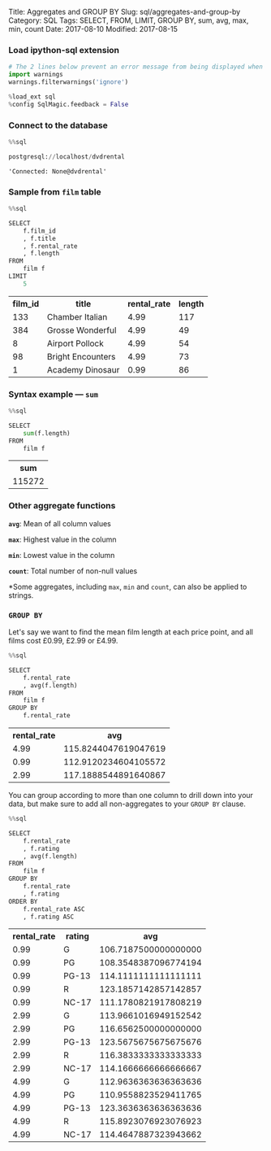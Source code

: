 Title: Aggregates and GROUP BY
Slug: sql/aggregates-and-group-by
Category: SQL
Tags: SELECT, FROM, LIMIT, GROUP BY, sum, avg, max, min, count
Date: 2017-08-10
Modified: 2017-08-15

### Load ipython-sql extension


```python
# The 2 lines below prevent an error message from being displayed when we run %load_ext sql
import warnings
warnings.filterwarnings('ignore')

%load_ext sql
%config SqlMagic.feedback = False
```

### Connect to the database


```python
%%sql

postgresql://localhost/dvdrental
```




    'Connected: None@dvdrental'



### Sample from `film` table


```python
%%sql

SELECT
    f.film_id
    , f.title
    , f.rental_rate
    , f.length
FROM
    film f
LIMIT
    5
```




<table>
    <tr>
        <th>film_id</th>
        <th>title</th>
        <th>rental_rate</th>
        <th>length</th>
    </tr>
    <tr>
        <td>133</td>
        <td>Chamber Italian</td>
        <td>4.99</td>
        <td>117</td>
    </tr>
    <tr>
        <td>384</td>
        <td>Grosse Wonderful</td>
        <td>4.99</td>
        <td>49</td>
    </tr>
    <tr>
        <td>8</td>
        <td>Airport Pollock</td>
        <td>4.99</td>
        <td>54</td>
    </tr>
    <tr>
        <td>98</td>
        <td>Bright Encounters</td>
        <td>4.99</td>
        <td>73</td>
    </tr>
    <tr>
        <td>1</td>
        <td>Academy Dinosaur</td>
        <td>0.99</td>
        <td>86</td>
    </tr>
</table>



### Syntax example — `sum`


```python
%%sql

SELECT
    sum(f.length)
FROM
    film f
```




<table>
    <tr>
        <th>sum</th>
    </tr>
    <tr>
        <td>115272</td>
    </tr>
</table>



### Other aggregate functions
**`avg`**: Mean of all column values

**`max`**: Highest value in the column

**`min`**: Lowest value in the column

**`count`**: Total number of non-null values

\*Some aggregates, including `max`, `min` and `count`, can also be applied to strings.

### `GROUP BY`
Let's say we want to find the mean film length at each price point, and all films cost £0.99, £2.99 or £4.99.


```python
%%sql

SELECT
    f.rental_rate
    , avg(f.length)
FROM
    film f
GROUP BY
    f.rental_rate
```




<table>
    <tr>
        <th>rental_rate</th>
        <th>avg</th>
    </tr>
    <tr>
        <td>4.99</td>
        <td>115.8244047619047619</td>
    </tr>
    <tr>
        <td>0.99</td>
        <td>112.9120234604105572</td>
    </tr>
    <tr>
        <td>2.99</td>
        <td>117.1888544891640867</td>
    </tr>
</table>



You can group according to more than one column to drill down into your data, but make sure to add all non-aggregates to your `GROUP BY` clause.


```python
%%sql

SELECT
    f.rental_rate
    , f.rating
    , avg(f.length)
FROM
    film f
GROUP BY
    f.rental_rate
    , f.rating
ORDER BY
    f.rental_rate ASC
    , f.rating ASC
```




<table>
    <tr>
        <th>rental_rate</th>
        <th>rating</th>
        <th>avg</th>
    </tr>
    <tr>
        <td>0.99</td>
        <td>G</td>
        <td>106.7187500000000000</td>
    </tr>
    <tr>
        <td>0.99</td>
        <td>PG</td>
        <td>108.3548387096774194</td>
    </tr>
    <tr>
        <td>0.99</td>
        <td>PG-13</td>
        <td>114.1111111111111111</td>
    </tr>
    <tr>
        <td>0.99</td>
        <td>R</td>
        <td>123.1857142857142857</td>
    </tr>
    <tr>
        <td>0.99</td>
        <td>NC-17</td>
        <td>111.1780821917808219</td>
    </tr>
    <tr>
        <td>2.99</td>
        <td>G</td>
        <td>113.9661016949152542</td>
    </tr>
    <tr>
        <td>2.99</td>
        <td>PG</td>
        <td>116.6562500000000000</td>
    </tr>
    <tr>
        <td>2.99</td>
        <td>PG-13</td>
        <td>123.5675675675675676</td>
    </tr>
    <tr>
        <td>2.99</td>
        <td>R</td>
        <td>116.3833333333333333</td>
    </tr>
    <tr>
        <td>2.99</td>
        <td>NC-17</td>
        <td>114.1666666666666667</td>
    </tr>
    <tr>
        <td>4.99</td>
        <td>G</td>
        <td>112.9636363636363636</td>
    </tr>
    <tr>
        <td>4.99</td>
        <td>PG</td>
        <td>110.9558823529411765</td>
    </tr>
    <tr>
        <td>4.99</td>
        <td>PG-13</td>
        <td>123.3636363636363636</td>
    </tr>
    <tr>
        <td>4.99</td>
        <td>R</td>
        <td>115.8923076923076923</td>
    </tr>
    <tr>
        <td>4.99</td>
        <td>NC-17</td>
        <td>114.4647887323943662</td>
    </tr>
</table>
